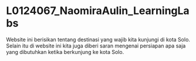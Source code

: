 # L0124067_NaomiraAulin_LearningLabs
Website ini berisikan tentang destinasi yang wajib kita kunjungi di kota Solo. 
Selain itu di website ini kita juga diberi saran mengenai persiapan apa saja yang dibutuhkan ketika berkunjung ke kota Solo.
